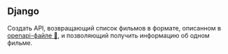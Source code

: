 ## Django

Создать API, возвращающий список фильмов в формате, описанном в [openapi-файле 💾](/files/django_openapi.yml), 
и позволяющий получить информацию об одном фильме.